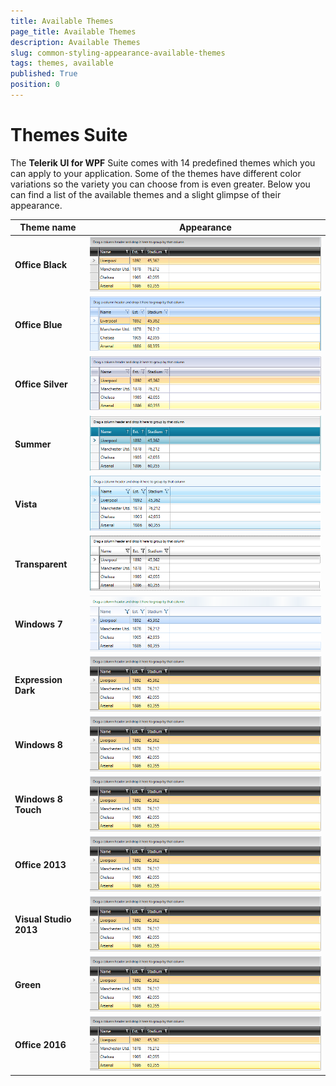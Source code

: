 ```yaml
---
title: Available Themes
page_title: Available Themes
description: Available Themes
slug: common-styling-appearance-available-themes
tags: themes, available
published: True
position: 0
---
```

# Themes Suite

The **Telerik UI for WPF** Suite comes with 14 predefined themes which you can apply to your application. Some of the themes have different color variations so the variety you can choose from is even greater. Below you can find a list of the available themes and a slight glimpse of their appearance. 

Theme name | Appearance
---|---
**Office Black** | ![some image](images/OfficeBlack.png)
**Office Blue** | ![some image](images/OfficeBlue.png)
**Office Silver** | ![some image](images/OfficeSilver.png)
**Summer** | ![some image](images/SummerTheme.png)
**Vista** | ![some image](images/VistaTheme.png)
**Transparent** | ![some image](images/TransparentTheme.png)
**Windows 7** | ![some image](images/Windows7Theme.png)
**Expression Dark** | ![some image](images/OfficeBlack.png)
**Windows 8** | ![some image](images/OfficeBlack.png)
**Windows 8 Touch** | ![some image](images/OfficeBlack.png)
**Office 2013** | ![some image](images/OfficeBlack.png)
**Visual Studio 2013** | ![some image](images/OfficeBlack.png)
**Green** | ![some image](images/OfficeBlack.png)
**Office 2016** | ![some image](images/OfficeBlack.png)


     
